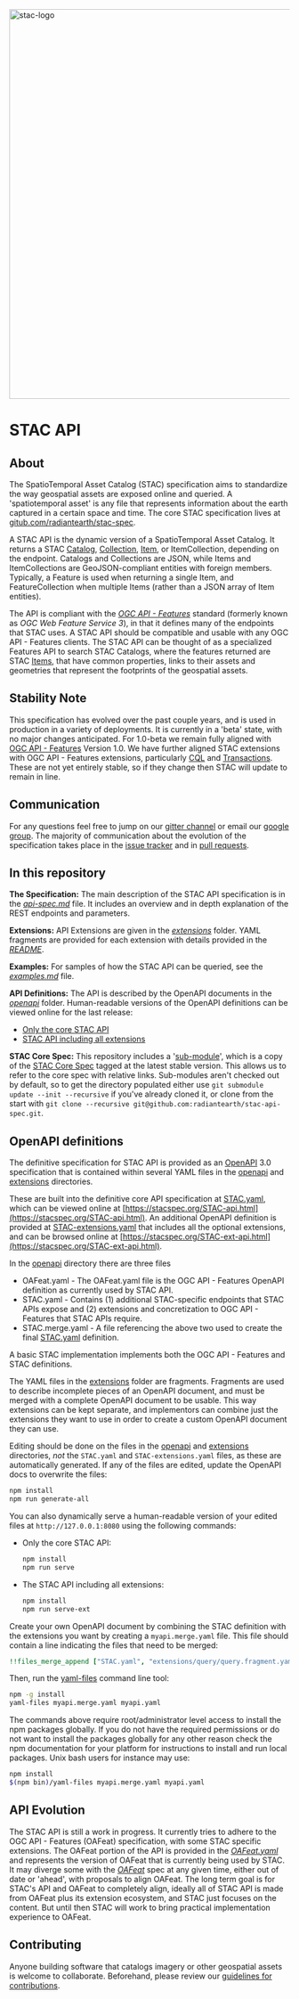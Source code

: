 <img src="https://github.com/radiantearth/stac-site/raw/master/images/logo/stac-030-long.png" alt="stac-logo" width="700"/>

# STAC API

## About

The SpatioTemporal Asset Catalog (STAC) specification aims to standardize the way geospatial assets are exposed online and queried. 
A 'spatiotemporal asset' is any file that represents information about the earth captured in a certain space and 
time. The core STAC specification lives at [gitub.com/radiantearth/stac-spec](https://github.com/radiantearth/stac-spec).

A STAC API is the dynamic version of a SpatioTemporal Asset Catalog. It returns a STAC [Catalog](https://github.com/radiantearth/stac-spec/catalog-spec/catalog-spec.md), 
[Collection](https://github.com/radiantearth/stac-spec/collection-spec/collection-spec.md), [Item](https://github.com/radiantearth/stac-spec/item-spec/item-spec.md), 
or ItemCollection, depending on the endpoint.
Catalogs and Collections are JSON, while Items and ItemCollections are GeoJSON-compliant entities with foreign members.  
Typically, a Feature is used when returning a single Item, and FeatureCollection when multiple Items (rather than a JSON array of Item entities).

The API is compliant with the *[OGC API - Features](http://docs.opengeospatial.org/is/17-069r3/17-069r3.html)* standard 
(formerly known as *OGC Web Feature Service 3*), in that it defines many of the endpoints that STAC uses. A STAC API should be 
compatible and usable with any OGC API - Features clients. The STAC API can be thought of as a specialized Features API 
to search STAC Catalogs, where the features returned are STAC [Items](https://github.com/radiantearth/stac-spec/item-spec/item-spec.md), 
that have common properties, links to their assets and geometries that represent the footprints of the geospatial assets.

## Stability Note

This specification has evolved over the past couple years, and is used in production in a variety of deployments. It is 
currently in a 'beta' state, with no major changes anticipated. For 1.0-beta we remain fully aligned with  [OGC API - 
Features](http://docs.opengeospatial.org/is/17-069r3/17-069r3.html) Version 1.0. We have further aligned STAC extensions
with OGC API - Features extensions, particularly [CQL](https://github.com/opengeospatial/ogcapi-features/tree/master/extensions/cql/)
and [Transactions](https://github.com/opengeospatial/ogcapi-features/tree/master/extensions/transactions). These are not
yet entirely stable, so if they change then STAC will update to remain in line.

## Communication

For any questions feel free to jump on our [gitter channel](https://gitter.im/SpatioTemporal-Asset-Catalog/Lobby) or email 
our [google group](https://groups.google.com/forum/#!forum/stac-spec). The majority of communication about the evolution of 
the specification takes place in the [issue tracker](https://github.com/radiantearth/stac-api-spec/issues) and in 
[pull requests](https://github.com/radiantearth/stac-api-spec/pulls).

## In this repository

**The Specification:** The main description of the STAC API specification is in the *[api-spec.md](api-spec.md)* file.
It includes an overview and in depth explanation of the REST endpoints and parameters.

**Extensions:** API Extensions are given in the *[extensions](extensions/)* folder.
YAML fragments are provided for each extension with details provided in the *[README](extensions/README.md)*.

**Examples:** For samples of how the STAC API can be queried, see the *[examples.md](examples.md)* file.

**API Definitions:** The API is described by the OpenAPI documents in the *[openapi](openapi/)* folder.
Human-readable versions of the OpenAPI definitions can be viewed online for the last release:
- [Only the core STAC API](https://stacspec.org/STAC-api.html) 
- [STAC API including all extensions](https://stacspec.org/STAC-ext-api.html)

**STAC Core Spec:** This repository includes a '[sub-module](https://git-scm.com/book/en/v2/Git-Tools-Submodules)', which
is a copy of the [STAC Core Spec](https://github.com/radiantearth/stac-spec) tagged at the latest stable version. This allows
us to refer to the core spec with relative links. Sub-modules aren't checked out by default, so to get the directory 
populated either use `git submodule update --init --recursive` if you've already cloned it, or clone from the start with
`git clone --recursive git@github.com:radiantearth/stac-api-spec.git`. 

## OpenAPI definitions

The definitive specification for STAC API is provided as an [OpenAPI](http://openapis.org/) 3.0 specification that is
contained within several YAML files in the [openapi](openapi/) and [extensions](extensions/) directories.

These are built into the definitive core API specification at [STAC.yaml](STAC.yaml), which can be viewed online at 
[https://stacspec.org/STAC-api.html](https://stacspec.org/STAC-api.html). An additional OpenAPI definition is provided at 
[STAC-extensions.yaml](STAC-extensions.yaml) that includes all the optional extensions, and can be browsed online at
[https://stacspec.org/STAC-ext-api.html](https://stacspec.org/STAC-ext-api.html).

In the [openapi](openapi/) directory there are three files

- OAFeat.yaml - The OAFeat.yaml file is the OGC API - Features OpenAPI definition as currently used by STAC API.
- STAC.yaml - Contains (1) additional STAC-specific endpoints that STAC APIs expose and (2) extensions and concretization to
  OGC API - Features that STAC APIs require.
- STAC.merge.yaml - A file referencing the above two used to create the final [STAC.yaml](STAC.yaml) definition.

A basic STAC implementation implements both the OGC API - Features and STAC definitions.

The YAML files in the [extensions](extensions/) folder are fragments. Fragments are used to describe incomplete pieces of an OpenAPI document,
and must be merged with a complete OpenAPI document to be usable. This way extensions can be kept separate, and implementors can combine just
the extensions they want to use in order to create a custom OpenAPI document they can use.

Editing should be done on the files in the [openapi](openapi/) and [extensions](extensions/) directories, *not* the `STAC.yaml` and
`STAC-extensions.yaml` files, as these are automatically generated. If any of the files are edited, update the OpenAPI docs to overwrite the files:

```bash
npm install
npm run generate-all
```

You can also dynamically serve a human-readable version of your edited files at `http://127.0.0.1:8080` using the following commands:
- Only the core STAC API:
  ```bash
  npm install
  npm run serve
  ```
- The STAC API including all extensions:
  ```bash
  npm install
  npm run serve-ext
  ```

Create your own OpenAPI document by combining the STAC definition with the extensions you want by creating a `myapi.merge.yaml` file.
This file should contain a line indicating the files that need to be merged:

```yaml
!!files_merge_append ["STAC.yaml", "extensions/query/query.fragment.yaml"]
```

Then, run the [yaml-files](https://www.npmjs.com/package/yaml-files) command line tool:

```bash
npm -g install
yaml-files myapi.merge.yaml myapi.yaml
```

The commands above require root/administrator level access to install the npm packages globally.
If you do not have the required permissions or do not want to install the packages globally for any other reason check the
npm documentation for your platform for instructions to install and run local packages. Unix bash users for instance may use:

```bash
npm install
$(npm bin)/yaml-files myapi.merge.yaml myapi.yaml
```

## API Evolution

The STAC API is still a work in progress. It currently tries to adhere to the OGC API - Features (OAFeat) specification,
with some STAC specific extensions. The OAFeat portion of the API is provided in the *[OAFeat.yaml](openapi/OAFeat.yaml)*
and represents the version of OAFeat that is currently being used by STAC. It may diverge some with the
*[OAFeat](https://github.com/opengeospatial/ogcapi-features)* spec at any given time, either out of date or 'ahead',
with proposals to align OAFeat. The long term goal is for STAC's API and OAFeat to completely align,
ideally all of STAC API is made from OAFeat plus its extension ecosystem, and STAC just focuses on the content.
But until then STAC will work to bring practical implementation experience to OAFeat. 

## Contributing

Anyone building software that catalogs imagery or other geospatial assets is welcome to collaborate.
Beforehand, please review our [guidelines for contributions](CONTRIBUTING.md).
